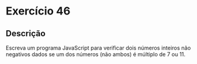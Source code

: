 # Exercício 46

## Descrição

Escreva um programa JavaScript para verificar dois números inteiros não negativos dados se um dos números (não ambos) é múltiplo de 7 ou 11.
